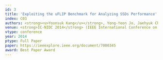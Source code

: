 ```yaml
---
id: 3
title: 'Exploiting the uFLIP Benchmark for Analyzing SSDs Performance'
index: C03
authors: <strong><u>Yoonsuk Kang</u></strong>, Yong-Yeon Jo, Jaehyuk Cha, Sang-Wook Kim, and Young Kyun Shin
venue: <strong>IC-NIDC 2014</strong> (IEEE International Conference on Network Infrastructure and Digital Content)
vtype: conference
year: 2014
ptype: Full Paper
paper: https://ieeexplore.ieee.org/document/7000345
award: Best Paper Award
---
```


